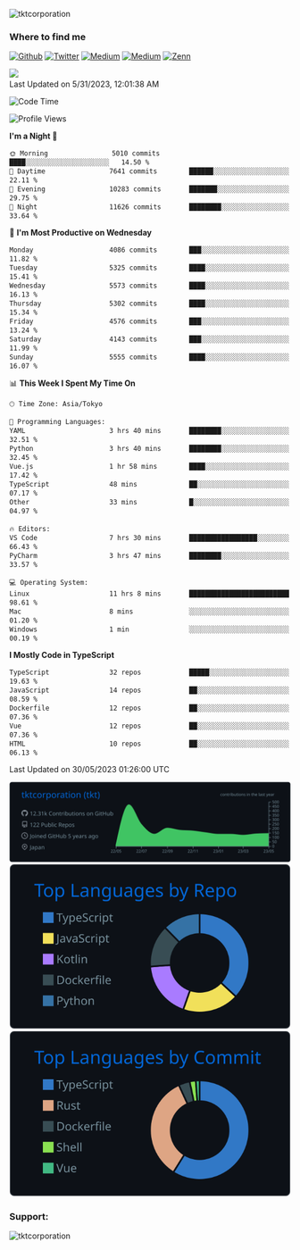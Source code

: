 <p align="left"> <img src="https://komarev.com/ghpvc/?username=tktcorporation&label=Profile%20views&color=0e75b6&style=flat" alt="tktcorporation" /> </p>

<h3>Where to find me</h3>
<p>
<a href="https://github.com/tktcorporation" target="_blank"><img alt="Github" src="https://img.shields.io/badge/GitHub-%2312100E.svg?&style=for-the-badge&logo=Github&logoColor=white" /></a>
<a href="https://twitter.com/tktcorporation" target="_blank"><img alt="Twitter" src="https://img.shields.io/badge/twitter-%231DA1F2.svg?&style=for-the-badge&logo=twitter&logoColor=white" /></a>
<a href="https://www.linkedin.com/in/tktcorporation" target="_blank"><img alt="Medium" src="https://img.shields.io/badge/linkdin-0a66c2.svg?&style=for-the-badge&logo=linkedin&logoColor=white" /></a>
<a href="https://qiita.com/tktcorporation" target="_blank"><img alt="Medium" src="https://img.shields.io/badge/qiita-55C500.svg?&style=for-the-badge&logo=qiita&logoColor=white" /></a>
<a href="https://zenn.dev/tktcorporation" target="_blank"><img alt="Zenn" src="https://img.shields.io/badge/Zenn-3EA8FF.svg?&style=for-the-badge&logo=Zenn&logoColor=white" /></a>
</p>

<!--START_SECTION:lapras-card-->
<a href="https://lapras.com/public/tktcorporation" target="_blank" rel="noopener noreferrer"><img src="https://lapras-card-generator.vercel.app/api/svg?e=3.89&b=3.48&i=3.58&b1=%23232323&b2=%236d6d6d&i1=%23212121&i2=%23818181&l=en" width="300" ></a>  
Last Updated on 5/31/2023, 12:01:38 AM
<!--END_SECTION:lapras-card-->
  
<!--START_SECTION:waka-->
![Code Time](http://img.shields.io/badge/Code%20Time-992%20hrs%2016%20mins-blue)

![Profile Views](http://img.shields.io/badge/Profile%20Views-0-blue)

**I'm a Night 🦉** 

```text
🌞 Morning                5010 commits        ████░░░░░░░░░░░░░░░░░░░░░   14.50 % 
🌆 Daytime                7641 commits        ██████░░░░░░░░░░░░░░░░░░░   22.11 % 
🌃 Evening                10283 commits       ███████░░░░░░░░░░░░░░░░░░   29.75 % 
🌙 Night                  11626 commits       ████████░░░░░░░░░░░░░░░░░   33.64 % 
```
📅 **I'm Most Productive on Wednesday** 

```text
Monday                   4086 commits        ███░░░░░░░░░░░░░░░░░░░░░░   11.82 % 
Tuesday                  5325 commits        ████░░░░░░░░░░░░░░░░░░░░░   15.41 % 
Wednesday                5573 commits        ████░░░░░░░░░░░░░░░░░░░░░   16.13 % 
Thursday                 5302 commits        ████░░░░░░░░░░░░░░░░░░░░░   15.34 % 
Friday                   4576 commits        ███░░░░░░░░░░░░░░░░░░░░░░   13.24 % 
Saturday                 4143 commits        ███░░░░░░░░░░░░░░░░░░░░░░   11.99 % 
Sunday                   5555 commits        ████░░░░░░░░░░░░░░░░░░░░░   16.07 % 
```


📊 **This Week I Spent My Time On** 

```text
🕑︎ Time Zone: Asia/Tokyo

💬 Programming Languages: 
YAML                     3 hrs 40 mins       ████████░░░░░░░░░░░░░░░░░   32.51 % 
Python                   3 hrs 40 mins       ████████░░░░░░░░░░░░░░░░░   32.45 % 
Vue.js                   1 hr 58 mins        ████░░░░░░░░░░░░░░░░░░░░░   17.42 % 
TypeScript               48 mins             ██░░░░░░░░░░░░░░░░░░░░░░░   07.17 % 
Other                    33 mins             █░░░░░░░░░░░░░░░░░░░░░░░░   04.97 % 

🔥 Editors: 
VS Code                  7 hrs 30 mins       █████████████████░░░░░░░░   66.43 % 
PyCharm                  3 hrs 47 mins       ████████░░░░░░░░░░░░░░░░░   33.57 % 

💻 Operating System: 
Linux                    11 hrs 8 mins       █████████████████████████   98.61 % 
Mac                      8 mins              ░░░░░░░░░░░░░░░░░░░░░░░░░   01.20 % 
Windows                  1 min               ░░░░░░░░░░░░░░░░░░░░░░░░░   00.19 % 
```

**I Mostly Code in TypeScript** 

```text
TypeScript               32 repos            █████░░░░░░░░░░░░░░░░░░░░   19.63 % 
JavaScript               14 repos            ██░░░░░░░░░░░░░░░░░░░░░░░   08.59 % 
Dockerfile               12 repos            ██░░░░░░░░░░░░░░░░░░░░░░░   07.36 % 
Vue                      12 repos            ██░░░░░░░░░░░░░░░░░░░░░░░   07.36 % 
HTML                     10 repos            ██░░░░░░░░░░░░░░░░░░░░░░░   06.13 % 
```




 Last Updated on 30/05/2023 01:26:00 UTC
<!--END_SECTION:waka-->

[![](https://raw.githubusercontent.com/tktcorporation/tktcorporation/master/profile-summary-card-output/github_dark/0-profile-details.svg)](https://github.com/vn7n24fzkq/github-profile-summary-cards)
[![](https://raw.githubusercontent.com/tktcorporation/tktcorporation/master/profile-summary-card-output/github_dark/1-repos-per-language.svg)](https://github.com/vn7n24fzkq/github-profile-summary-cards) [![](https://raw.githubusercontent.com/tktcorporation/tktcorporation/master/profile-summary-card-output/github_dark/2-most-commit-language.svg)](https://github.com/vn7n24fzkq/github-profile-summary-cards)

<h3 align="left">Support:</h3>
<p><a href="https://www.buymeacoffee.com/tktcorporation"> <img align="left" src="https://cdn.buymeacoffee.com/buttons/v2/default-yellow.png" height="50" width="210" alt="tktcorporation" /></a></p><br><br>
